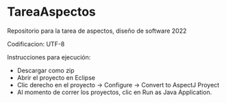 # TareaAspectos
Repositorio para la tarea de aspectos, diseño de software 2022

Codificacion: UTF-8

Instrucciones para ejecución:
- Descargar como zip
- Abrir el proyecto en Eclipse
- Clic derecho en el proyecto -> Configure -> Convert to AspectJ Proyect
- Al momento de correr los proyectos, clic en Run as Java Application.
